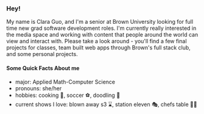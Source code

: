 ### Hey!

My name is Clara Guo, and I'm a senior at Brown University looking for full time new grad software development roles.
I'm currently really interested in the media space and working with content that people around the world can view and interact with.
Please take a look around - you'll find a few final projects for classes, team built web apps through Brown's full stack club, and some personal projects.

#### Some Quick Facts About me
- major: Applied Math-Computer Science
- pronouns: she/her
- hobbies: cooking :fork_and_knife:, soccer :soccer:, doodling :art:
- current shows I love: blown away s3 :hourglass:, station eleven :performing_arts:, chefs table :cook:


<!--
**guoclara/guoclara** is a ✨ _special_ ✨ repository because its `README.md` (this file) appears on your GitHub profile.

Here are some ideas to get you started:

- 🔭 I’m currently working on ...
- 🌱 I’m currently learning ...
- 👯 I’m looking to collaborate on ...
- 🤔 I’m looking for help with ...
- 💬 Ask me about ...
- 📫 How to reach me: ...
- 😄 Pronouns: ...
- ⚡ Fun fact: ...
-->
